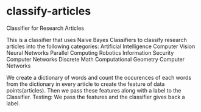 # classify-articles
Classifier for Research Articles

This is a classifier that uses Naive Bayes Classifiers to classify research articles into the following categories:
Artificial Intelligence
Computer Vision
Neural Networks
Parallel Computing
Robotics
Information Security
Computer Networks
Discrete Math
Computational Geometry
Computer Networks

We create a dictionary of words and count the occurences of each words from the dictionary in every article to 
create the feature of data points(articles).
Then we pass these features along with a label to the Classifier.
Testing: We pass the features and the classifier gives back a label.
